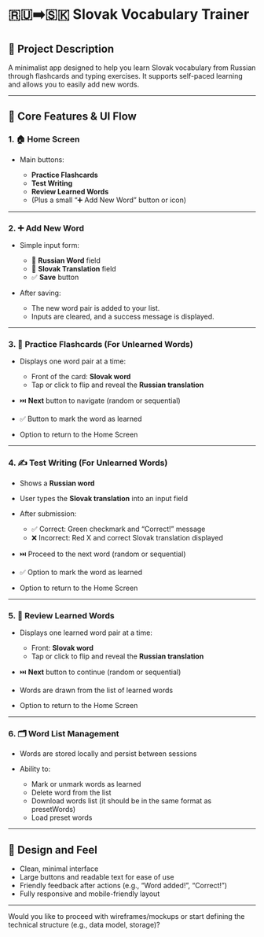 # 🇷🇺➡️🇸🇰 Slovak Vocabulary Trainer

## 📘 Project Description

A minimalist app designed to help you learn Slovak vocabulary from Russian through flashcards and typing exercises. It supports self-paced learning and allows you to easily add new words.

---

## 🧭 Core Features & UI Flow

### 1. 🏠 Home Screen

* Main buttons:

  * **Practice Flashcards**
  * **Test Writing**
  * **Review Learned Words**
  * (Plus a small “➕ Add New Word” button or icon)

---

### 2. ➕ Add New Word

* Simple input form:

  * 📝 **Russian Word** field
  * 📝 **Slovak Translation** field
  * ✅ **Save** button
* After saving:

  * The new word pair is added to your list.
  * Inputs are cleared, and a success message is displayed.

---

### 3. 🧠 Practice Flashcards (For Unlearned Words)

* Displays one word pair at a time:

  * Front of the card: **Slovak word**
  * Tap or click to flip and reveal the **Russian translation**
* ⏭️ **Next** button to navigate (random or sequential)
* ✅ Button to mark the word as learned
* Option to return to the Home Screen

---

### 4. ✍️ Test Writing (For Unlearned Words)

* Shows a **Russian word**
* User types the **Slovak translation** into an input field
* After submission:

  * ✅ Correct: Green checkmark and “Correct!” message
  * ❌ Incorrect: Red X and correct Slovak translation displayed
* ⏭️ Proceed to the next word (random or sequential)
* ✅ Option to mark the word as learned
* Option to return to the Home Screen

---

### 5. 🔁 Review Learned Words

* Displays one learned word pair at a time:

  * Front: **Slovak word**
  * Tap or click to flip and reveal the **Russian translation**
* ⏭️ **Next** button to continue (random or sequential)
* Words are drawn from the list of learned words
* Option to return to the Home Screen

---

### 6. 🗂️ Word List Management

* Words are stored locally and persist between sessions
* Ability to:

  * Mark or unmark words as learned
  * Delete word from the list
  * Download words list (it should be in the same format as presetWords)
  * Load preset words

---

## 🎨 Design and Feel

* Clean, minimal interface
* Large buttons and readable text for ease of use
* Friendly feedback after actions (e.g., “Word added!”, “Correct!”)
* Fully responsive and mobile-friendly layout

---

Would you like to proceed with wireframes/mockups or start defining the technical structure (e.g., data model, storage)?
